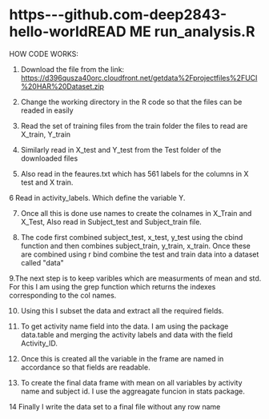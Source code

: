 # https---github.com-deep2843-hello-worldREAD ME run_analysis.R

HOW CODE WORKS:

1. Download the file from the link:
 https://d396qusza40orc.cloudfront.net/getdata%2Fprojectfiles%2FUCI%20HAR%20Dataset.zip 

2. Change the working directory in the R code so that the files can be readed in easily

3. Read the set of training files from the train folder the files to read are X_train, Y_train 

4. Similarly read in X_test and Y_test from the Test folder of the downloaded files

5. Also read in the feaures.txt which has 561 labels for the columns in X test and X train.

6 Read in activity_labels. Which define the variable Y.

7. Once all this is done use names to create the colnames in X_Train and X_Test, Also read in Subject_test and Subject_train file.

8. The code first combined subject_test, x_test, y_test using the cbind function and then combines subject_train, y_train, x_train. Once these are combined using r bind combine the test and train data into a dataset called "data"

9.The next step is to keep varibles which are measurments of mean and std. For this I am using the grep function which returns the indexes corresponding to the col names.

10. Using this I subset the data and extract all the required fields.

11. To get activity name field into the data. I am using the package data.table and merging the activity labels and data with the field Activity_ID.

12. Once this is created all the variable in the frame are named in accordance so that fields are readable.

13. To create the final data frame with mean on all variables by activity name and subject id. I use the aggreagate funcion in stats package.

14 Finally I write the data set to a final file without any row name
